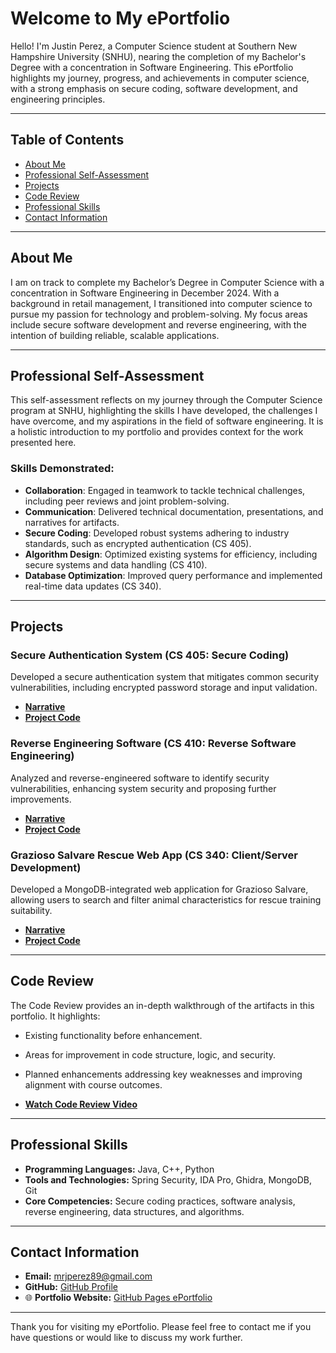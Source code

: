 # Welcome to My ePortfolio

Hello! I'm Justin Perez, a Computer Science student at Southern New Hampshire University (SNHU), nearing the completion of my Bachelor's Degree with a concentration in Software Engineering. This ePortfolio highlights my journey, progress, and achievements in computer science, with a strong emphasis on secure coding, software development, and engineering principles.

---

## Table of Contents
- [About Me](#about-me)
- [Professional Self-Assessment](#professional-self-assessment)
- [Projects](#projects)
- [Code Review](#code-review)
- [Professional Skills](#professional-skills)
- [Contact Information](#contact-information)

---

## About Me
I am on track to complete my Bachelor’s Degree in Computer Science with a concentration in Software Engineering in December 2024. With a background in retail management, I transitioned into computer science to pursue my passion for technology and problem-solving. My focus areas include secure software development and reverse engineering, with the intention of building reliable, scalable applications.

---

## Professional Self-Assessment
This self-assessment reflects on my journey through the Computer Science program at SNHU, highlighting the skills I have developed, the challenges I have overcome, and my aspirations in the field of software engineering. It is a holistic introduction to my portfolio and provides context for the work presented here.

### Skills Demonstrated:
- **Collaboration**: Engaged in teamwork to tackle technical challenges, including peer reviews and joint problem-solving.
- **Communication**: Delivered technical documentation, presentations, and narratives for artifacts.
- **Secure Coding**: Developed robust systems adhering to industry standards, such as encrypted authentication (CS 405).
- **Algorithm Design**: Optimized existing systems for efficiency, including secure systems and data handling (CS 410).
- **Database Optimization**: Improved query performance and implemented real-time data updates (CS 340).

---

## Projects

### Secure Authentication System (CS 405: Secure Coding)
Developed a secure authentication system that mitigates common security vulnerabilities, including encrypted password storage and input validation.
- **[Narrative](Narratives/CS405_Narrative.docx)**
- **[Project Code](Projects/CS405/)**

### Reverse Engineering Software (CS 410: Reverse Software Engineering)
Analyzed and reverse-engineered software to identify security vulnerabilities, enhancing system security and proposing further improvements.
- **[Narrative](Narratives/CS410_Narrative.docx)**
- **[Project Code](Projects/CS410/)**

### Grazioso Salvare Rescue Web App (CS 340: Client/Server Development)
Developed a MongoDB-integrated web application for Grazioso Salvare, allowing users to search and filter animal characteristics for rescue training suitability.
- **[Narrative](Narratives/CS340_Narrative.docx)**
- **[Project Code](Projects/CS340/)**

---

## Code Review
The Code Review provides an in-depth walkthrough of the artifacts in this portfolio. It highlights:
- Existing functionality before enhancement.
- Areas for improvement in code structure, logic, and security.
- Planned enhancements addressing key weaknesses and improving alignment with course outcomes.

- **[Watch Code Review Video](https://youtu.be/72ZpKvantUk)**

---

## Professional Skills
- **Programming Languages:** Java, C++, Python
- **Tools and Technologies:** Spring Security, IDA Pro, Ghidra, MongoDB, Git
- **Core Competencies:** Secure coding practices, software analysis, reverse engineering, data structures, and algorithms.

---

## Contact Information
- **Email:** [mrjperez89@gmail.com](mailto:mrjperez89@gmail.com)
- **GitHub:** [GitHub Profile](https://github.com/Mrjperez89)
- 🌐 **Portfolio Website:** [GitHub Pages ePortfolio](https://mrjperez89.github.io/ePortfolio)

---

Thank you for visiting my ePortfolio. Please feel free to contact me if you have questions or would like to discuss my work further.
